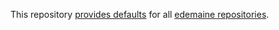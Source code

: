This repository
[provides defaults](https://docs.github.com/en/communities/setting-up-your-project-for-healthy-contributions/creating-a-default-community-health-file)
for all [edemaine repositories](https://github.com/edemaine/).

